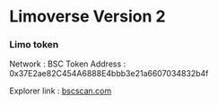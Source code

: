 # Limoverse Version 2

### Limo token

Network : BSC
Token Address : 0x37E2ae82C454A6888E4bbb3e21a6607034832b4f

Explorer link : [bscscan.com](https://bscscan.com/token/0x37E2ae82C454A6888E4bbb3e21a6607034832b4f)
